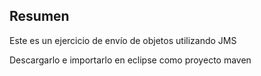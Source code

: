## Resumen

Este es un ejercicio de envío de objetos utilizando JMS

Descargarlo e importarlo en eclipse como proyecto maven
